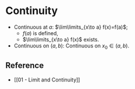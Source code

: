 # Continuity

- Continuous at $a$: $\lim\limits_{x\to a} f(x)=f(a)$;
	- $f(a)$ is defined,
	- $\lim\limits_{x\to a} f(x)$ exists.
- Continuous on $\left(a,b\right)$: Continuous on $x_0\in\left(a,b\right)$.

## Reference

- [[01 - Limit and Continuity]]
